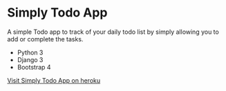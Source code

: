 # Simply Todo App

A simple Todo app to track of your daily todo list by simply allowing you to add or complete the tasks.

+ Python 3
+ Django 3
+ Bootstrap 4

[Visit Simply Todo App on heroku](https://mytodo-list02.herokuapp.com/)

